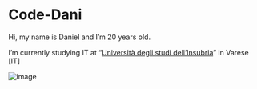 # Code-Dani

Hi, my name is Daniel and I’m 20 years old.

I’m currently studying IT at “[Università degli studi dell’Insubria](https://www.uninsubria.it/)” in Varese [IT]

![image](https://github-readme-stats.vercel.app/api?username=Code-dani&show_icons=true)
